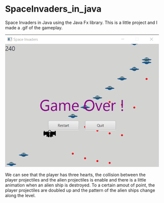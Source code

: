 # SpaceInvaders_in_java
Space Invaders in Java using the Java Fx library. This is a little project and I made a .gif of the gameplay.

<img src="https://github.com/pinos19/SpaceInvaders_in_java/blob/main/images/gameplay.gif"/>

We can see that the player has three hearts, the collision between the player projectiles and the alien projectiles is enable and there is a little animation when an alien ship is destroyed. To a certain amout of point, the player projectiles are doubled up and the pattern of the alien ships change along the level.

